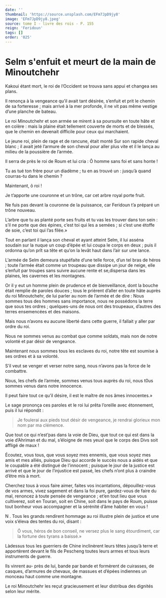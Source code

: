 ```yaml
---
date: ''
thumbnail: 'https://source.unsplash.com/EFm7JpD9jy8'
image: 'EFm7JpD9jy8.jpeg'
source: tome I - livre des rois - P. 155
reign: 'Feridoun'
tags: []
order: '025'
---
```


# Selm s'enfuit et meurt de la main de Minoutchehr

Kakoui étant mort, le roi de l’Occident se trouva sans appui et changea ses plans.

Il renonça à la vengeance qu’il avait tant désirée, s’enfuit et prit le chemin de sa forteresse ; mais arrivé à la mer profonde, il ne vit pas même vestige d’une planche de bateau.

Le roi Minoutchehr et son armée se mirent à sa poursuite en toute hâte et en colère : mais la plaine était tellement couverte de morts et de blessés, que le chemin en devenait difficile pour ceux qui marchaient.

Le jeune roi, plein de rage et de rancune, était monté Sur son rapide cheval blanc ; il avait jeté l’armure de son cheval pour aller plus vite et il le lança au milieu de la poussière de l’armée.

Il serra de près le roi de Roum et lui cria : Ô homme sans foi et sans honte !

Tu as tué ton frère pour un diadème ; tu en as trouvé un : jusqu’à quand courras-tu dans le chemin ?

Maintenant, ô roi !

Je t’apporte une couronne et un trône, car cet arbre royal porte fruit.

Ne fuis pas devant la couronne de la puissance, car Feridoun t’a préparé un trône nouveau.

L’arbre que tu as planté porte ses fruits et tu vas les trouver dans ton sein : s’il ne porte que des épines, c’est toi qui les a semées ; si c’est une étoffe de soie, c’est toi qui l’as filée.»

Tout en parlant il lança son cheval et ayant atteint Selm, il lui asséna soudain sur la nuque un coup d’épée et lui coupa le corps en deux ; puis il ordonna qu’on prît sa tête et qu’on la levât haut dans l’air sur une lance.

L’armée de Selm demeura stupéfaite d’une telle force, d’un tel bras de héros ; toute l’armée était comme un troupeau que dissipe un jour de neige, elle s’enfuit par troupes sans suivre aucune rente et se,dispersa dans les plaines, les cavernes et les montagnes.

Or il y eut un homme plein de prudence et de bienveillance, dont la bouche était remplie de paroles douces ; tous le prièrent d’aller en toute hâte auprès du roi Minoutchehr, de lui parler au nom de l’armée et de dire : Nous sommes tous des hommes sans importance, nous ne possédons la terre que sous tes ordres ; quelques-uns de nous ont des troupeaux, d’autres des terres ensemencées et des maisons.

Mais nous n’avons eu aucune liberté dans cette guerre, il fallait y aller par ordre du roi.

Nous ne sommes venus au combat que comme soldats, mais non de notre volonté et par désir de vengeance.

Maintenant nous sommes tous les esclaves du roi, notre tête est soumise à ses ordres et à sa volonté.

S’il veut se venger et verser notre sang, nous n’avons pas la force de le combattre.

Nous, les chefs de l’armée, sommes venus tous auprès du roi, nous t0us sommes venus dans notre innocence.

Il peut faire tout ce qu’il désire, il est le maître de nos âmes innocentes.»

Le sage prononça ces paroles et le roi lui prêta l’oreille avec étonnement, puis il lui répondit :

> Je foulerai aux pieds tout désir de vengeance, je rendrai glorieux mon nom par ma clémence.

Que tout ce qui n’est’pas dans la voie de Dieu, que tout ce qui est dans la voie d’Ahriman et du mal, s’éloigne de mes yeuxl que le corps des Divs soit affligé de maux !

Écoutez, vous tous, que vous soyez mes ennemis, que vous soyez mes amis et mes alliés, puisque Dieu qui accorde le succès nous a aidés et que le coupable a été distingué de l’innocent ; puisque le jour de la justice est arrivé et que le jour de l’injustice est passé, les chefs n’ont plus à craindre d’être mis à mort.

Cherchez tous à vous faire aimer, faites vos incantations, dépouillez-vous de vos armes, vivez sagement et dans la foi pure, gardez-vous de faire du mal, renoncez à toute pensée de vengeance ; et’en tout lieu que vous cultiverez, soit en Touran, soit en Chine, soit dans le pays de Roum, puisse tout bonheur vous accompagner et la sérénité d’âme habiter en vous !

N .
Tous les grands rendirent hommage au roi illustre plein de justice et une voix s’éleva des tentes du roi, disant :

> Ô vous, héros de bon conseil, ne versez plus le sang étourdiment, car la fortune des tyrans a baissé.»

Làdessus tous les guerriers de Chine inclinèrent leurs têtes jusqu’à terre et apportèrent devant le fils de Pescheng toutes leurs armes et tous leurs instruments de guerre.

Ils vinrent au-
près de lui, bande par bande et formèrent de cuirasses, de casques, d’armures de chevaux, de massues et d’épées indiennes un monceau haut comme une montagne.

Le roi Minoutchehr les reçut gracieusement et leur distribua des dignités selon leur mérite.

